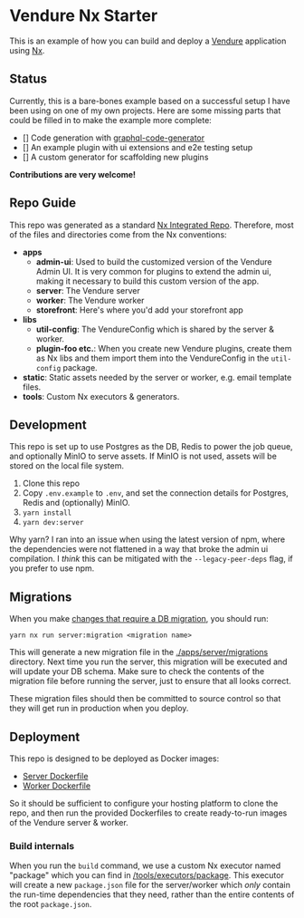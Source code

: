 # Vendure Nx Starter

This is an example of how you can build and deploy a [Vendure](https://www.vendure.io) application using [Nx](https://nx.dev).

## Status

Currently, this is a bare-bones example based on a successful setup I have been using on one of my own projects. Here are some missing parts that could be filled in to make the example more complete:

- [] Code generation with [graphql-code-generator](https://github.com/dotansimha/graphql-code-generator)
- [] An example plugin with ui extensions and e2e testing setup
- [] A custom generator for scaffolding new plugins

**Contributions are very welcome!**

## Repo Guide

This repo was generated as a standard [Nx Integrated Repo](https://nx.dev/getting-started/integrated-repo-tutorial). Therefore, most of the files and directories come from the Nx conventions:

- **apps**
  - **admin-ui**: Used to build the customized version of the Vendure Admin UI. It is very common for plugins to extend the admin ui, making it necessary to build this custom version of the app.
  - **server**: The Vendure server
  - **worker**: The Vendure worker
  - **storefront**: Here's where you'd add your storefront app
- **libs**
  - **util-config**: The VendureConfig which is shared by the server & worker.
  - **plugin-foo etc.**: When you create new Vendure plugins, create them as Nx libs and them import them into the VendureConfig in the `util-config` package.
- **static**: Static assets needed by the server or worker, e.g. email template files.
- **tools**: Custom Nx executors & generators.

## Development

This repo is set up to use Postgres as the DB, Redis to power the job queue, and optionally MinIO to serve assets. If MinIO is not used, assets will be stored on the local file system.

1. Clone this repo
2. Copy `.env.example` to `.env`, and set the connection details for Postgres, Redis and (optionally) MinIO.
3. `yarn install`
4. `yarn dev:server`

Why yarn? I ran into an issue when using the latest version of npm, where the dependencies were not flattened in a way that broke the admin ui compilation. I _think_ this can be mitigated with the `--legacy-peer-deps` flag, if you prefer to use npm.

## Migrations

When you make [changes that require a DB migration](https://www.vendure.io/docs/developer-guide/migrations/), you should run:

```
yarn nx run server:migration <migration name>
```

This will generate a new migration file in the [./apps/server/migrations](./apps/server/migrations) directory. Next time you run the server, this migration will be executed and will update your DB schema. Make sure to check the contents of the migration file before running the server, just to ensure that all looks correct.

These migration files should then be committed to source control so that they will get run in production when you deploy.

## Deployment

This repo is designed to be deployed as Docker images:

- [Server Dockerfile](./apps/server/Dockerfile)
- [Worker Dockerfile](./apps/worker/Dockerfile)

So it should be sufficient to configure your hosting platform to clone the repo, and then run the provided Dockerfiles to create ready-to-run images of the Vendure server & worker.

### Build internals

When you run the `build` command, we use a custom Nx executor named "package" which you can find in [/tools/executors/package](./tools/executors/package). This executor will create a new `package.json` file for the server/worker which _only_ contain the run-time dependencies that they need, rather than the entire contents of the root `package.json`.

